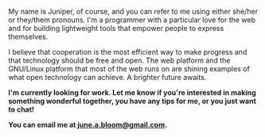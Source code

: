 My name is Juniper, of course, and you can refer to me using either she/her or they/them pronouns. I'm a programmer with a particular love for the web and for building lightweight tools that empower people to express themselves.

I believe that cooperation is the most efficient way to make progress and that technology should be free and open. The web platform and the GNU/Linux platform that most of the web runs on are shining examples of what open technology can achieve. A brighter future awaits.

**I'm currently looking for work. Let me know if you're interested in making something wonderful together, you have any tips for me, or you just want to chat!**

**You can email me at [june.a.bloom@gmail.com](mailto:june.a.bloom@gmail.com).**
